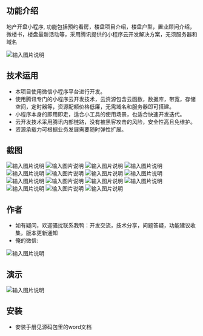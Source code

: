 ## 功能介绍 
    
 地产开盘小程序, 功能包括预约看房，楼盘项目介绍，楼盘户型，置业顾问介绍，微楼书，楼盘最新活动等，采用腾讯提供的小程序云开发解决方案，无须服务器和域名
 
![输入图片说明](demo/A04%E6%88%BF%E4%BA%A7.png)

## 技术运用
- 本项目使用微信小程序平台进行开发。
- 使用腾讯专门的小程序云开发技术，云资源包含云函数，数据库，带宽，存储空间，定时器等，资源配额价格低廉，无需域名和服务器即可搭建。
- 小程序本身的即用即走，适合小工具的使用场景，也适合快速开发迭代。
- 云开发技术采用腾讯内部链路，没有被黑客攻击的风险，安全性高且免维护。
- 资源承载力可根据业务发展需要随时弹性扩展。  

## 截图
![输入图片说明](demo/cec3e0d057f93e5991e34f32a8c7adc.png)
![输入图片说明](demo/c415dedd31f6d7bf93d667ef133124a.png)
 ![输入图片说明](demo/6500bab964f196e76b0999489d783a0.png)
![输入图片说明](demo/9fa4dfdfc3426734bbd9a0545e6512c.png)
![输入图片说明](demo/d7b7223b95794bbf511a6e96036e995.png)
![输入图片说明](demo/a79ca0d82792f426b0b963d81495b82.png)
![输入图片说明](demo/84658e1d5b57129346ce574e19db930.png)
![输入图片说明](demo/21e46bee8d19acd75cf7bfca66145f2.png)
![输入图片说明](demo/c45284bbe5685104a8e2dc213f2ac42.png)
![输入图片说明](demo/5153f1f4692bf6a002513911f0d2f1b.png)
![输入图片说明](demo/932a45be38f0436e7c3dfafb96e0463.png)
![输入图片说明](demo/b58ed09ccb96ae6a1243de1e0c48993.png)
![输入图片说明](demo/b039566501b4005ea4f03f941ffd9e5.png)
![输入图片说明](demo/c08636184af8f3c4cc0738d7bdeaf12.png)
![输入图片说明](demo/f3373af88bf3b52521d68c27187ec61.png)

## 作者
- 如有疑问，欢迎骚扰联系我鸭：开发交流，技术分享，问题答疑，功能建议收集，版本更新通知
- 俺的微信:
 
![输入图片说明](https://gitee.com/naive2021/smartcollege/raw/master/demo/author.jpg)

## 演示

![输入图片说明](demo/A04%E6%88%BF%E4%BA%A7.png)

## 安装

- 安装手册见源码包里的word文档